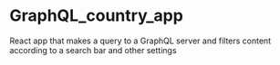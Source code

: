 # GraphQL_country_app
React app that makes a query to a GraphQL server and filters content according to a search bar and other settings
